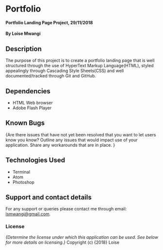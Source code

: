 # Portfolio
#### Portfolio Landing Page Project, 29/11/2018
#### By Loise Mwangi

## Description
The purpose of this project is to create a portfolio landing page that is well structured through the use of HyperText Markup Language(HTML), styled appealingly through Cascading Style Sheets(CSS) and well documented/tracked through Git and GitHub.

## Dependencies
* HTML Web browser
* Adobe Flash Player

## Known Bugs
{Are there issues that have not yet been resolved that you want to let users know you know? Outline any issues that would impact use of your application. Share any workarounds that are in place. }
## Technologies Used

* Terminal
* Atom
* Photoshop

## Support and contact details
For any support or queries please contact me through email: lsmwangi@gmail.com.

### License
*{Determine the license under which this application can be used.  See below for more details on licensing.}*
Copyright (c) {2018} Loise
